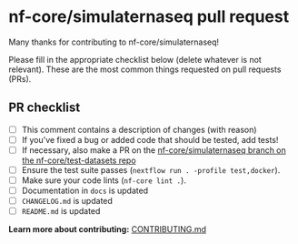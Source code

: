 # nf-core/simulaternaseq pull request

Many thanks for contributing to nf-core/simulaternaseq!

Please fill in the appropriate checklist below (delete whatever is not relevant).
These are the most common things requested on pull requests (PRs).

## PR checklist

- [ ] This comment contains a description of changes (with reason)
- [ ] If you've fixed a bug or added code that should be tested, add tests!
- [ ] If necessary, also make a PR on the [nf-core/simulaternaseq branch on the nf-core/test-datasets repo](https://github.com/nf-core/test-datasets/pull/new/nf-core/simulaternaseq)
- [ ] Ensure the test suite passes (`nextflow run . -profile test,docker`).
- [ ] Make sure your code lints (`nf-core lint .`).
- [ ] Documentation in `docs` is updated
- [ ] `CHANGELOG.md` is updated
- [ ] `README.md` is updated

**Learn more about contributing:** [CONTRIBUTING.md](https://github.com/nf-core/simulaternaseq/tree/master/.github/CONTRIBUTING.md)